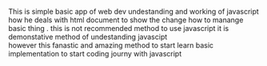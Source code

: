 This is simple basic app of web dev undestanding and working of javascript  how he deals with html document  to show the change how to manange basic thing . 
this is not recommended method to use javascript it is demonstative method of undestanding javascipt  
however  this fanastic and amazing method to start learn basic implementation to start coding journy with javascript
